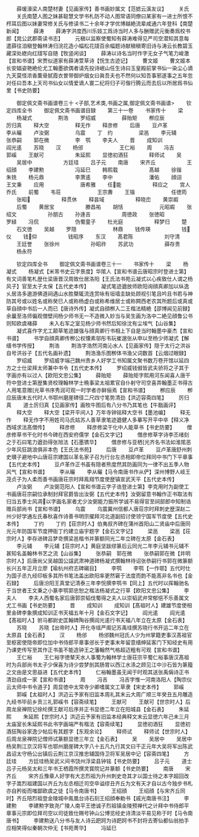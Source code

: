 <!-- { "loadSidebar": true } -->
　　薛瑗濠梁人南楚材妻【见画家传】善书画妙属文【范摅云溪友议】
　　关氏
　　关氏南楚人图之妹甚聪慧文学书札防不动人图常语同僚曰某家有一进士所恨不栉耳后图以妹妻常修关氏与修读书二十余年才学优博越絶流辈咸通六年登科【南楚新闻】
　　薛涛
　　薛涛字洪度西川乐妓工爲诗当时人多与酬赠武元衡奏爲校书郎【晁公武郡斋读书志】
　　元稹以监察使蜀知有薛涛难得见严司空潜知其意每遣薛往洎稹登翰林涛归浣花造小幅松花牋百余幅题诗献稹稹寄旧诗与涛云长教碧玉藏深处緫向红牋写自随【牧竖闲谈】
　　薛涛以诗名当时作字无女子气笔力峻激【宣和书谱】宋贾似道家有薛涛萱草诗【恱生古迹记】
　　曹文姬
　　曹文姬本长安娼姿艳絶伦尤工翰墨欲偶者请先投诗岷山任生诗曰玉皇殿前掌书仙一染尘心谪九天莫怪浓香薫骨腻霞衣曽带御炉烟女曰眞吾夫也不然何以知吾事邪遂事之五年忽对任曰吾本上天司书仙女以情爱谪人寰二纪将归子可偕行腾云而去后以所居爲书仙里【书史防要】

　　御定佩文斋书画谱卷三十
<子部,艺术类,书画之属,御定佩文斋书画谱>
　　钦定四库全书
　　御定佩文斋书画谱目録
　　第三十一卷
　　书家传十
　　梁
　　杨凝式　　　　　荆浩
　　罗绍威　　　　　薛贻矩
　　栁应辰　　　　　厉归真
　　释大空　　　　　释无作
　　释彦修
　　后唐
　　豆卢革　　　　　李从曮
　　卢汝弼　　　　　乌震
　　丁　约　　　　　梁邕
　　李元辅　　　　　张恭嗣
　　郭在微　　　　　李　鹗
　　李夫人
　　晋
　　成知训　　　　　　阎光逺
　　苏晓
　　汉
　　杨邠　　　　　　　王仁裕
　　周
　　冯吉　　　　　　　郭嵠
　　王献可　　　　　　朱延熙
　　显徳初酒狂　　　　释师试
　　吴
　　吴居中　　　　　　方廷珪
　　吕子元
　　南唐
　　宋齐丘　　　　　　王绍顔
　　李建勲　　　　　　冯延巳
　　韩熙载　　　　　　髙越
　　徐锴　　　　　　　朱铣
　　杨元鼎　　　　　　李萧逺
　　李中　　　　　　　潘佑
　　顔诩　　　　　　　王文秉
　　应用　　　　　　　唐希雅
　　任能　　　　　　释应之
　　宫人乔氏
　　前蜀
　　韦荘　　　　　　　王宗夀
　　王锴　　　　　　　任徳筠
　　张昭　　　　　　释贯休
　　释昙域　　　　　　释晓峦
　　黄崇嘏
　　后蜀
　　黄居宝　　　　　　滕昌祐
　　胡恬　　　　　　　元昭嘏
　　张绍文　　　　　　孙朋古
　　孙逄吉　　　　　　周徳政
　　张徳昭　　　　　　罗緑
　　冯侃　　　　　　　伪蜀童子
　　杜光庭　　　　　　释梦归
　　楚
　　石文徳
　　吴越
　　罗隠　　　　　　　林鼎
　　钱传瑛　　　　　　钱仪
　　钱仰　　　　　　钱昭序
　　东汉
　　髙君陈　　　　　　刘守清
　　王廷誉
　　张徐州　　　　　　孙昭祚
　　苏武功　　　　　　薛存贵
　　杨永符

　　钦定四库全书
　　御定佩文斋书画谱卷三十一
　　书家传十
　　梁
　　杨凝式
　　杨凝式【米芾书史云字景度】华隂人【宣和书谱云唐昭宗时登进士第】有文词善笔札歴仕梁唐晋汉周致仕居洛阳【王氏法书苑云凝式以心疾致仕人谓之杨风子】官至太子太保【五代史本传】
　　凝式笔迹遒放师欧阳询顔真卿加以纵逸乆居洛多遨游佛道祠遇山水胜槩辄流连赏咏有垣墙圭缺处顾视引笔且吟且书若与神防其号或以姓名或称癸巳人或称杨虚白或称希维居士或称闗西老农其所题后或真或草自顔中书后一人而已【唐诗外传】凝式自顔栁入二王楷法精絶【邵博闻见前録】余曩至洛师徧观僧壁间杨少师书无一不造微入妙当与吴生画为洛中二絶见顔鲁公书则知欧虞褚薛
　　未入右军之室见杨少师书然后知徐沈有尘埃气【山谷集】
　　凝式喜作字尤工颠草笔迹雄强与顔真卿行书相上下自是当时翰墨中豪杰【宣和书谱】
　　书学自顔真卿传栁公权懐素邬彤韦玩崔邈张从申以至杨少师凝式【解缙书学传授】
　　荆浩
　　荆浩字浩然河南沁水人【见画家传】隠于太行之洪谷自号洪谷子【五代名画补遗】
　　荆浩渔乐图栁体书渔父词数首【云烟过眼録】
　　罗绍威
　　罗绍威字端己魏州贵乡人好学工书知属文聚书数万卷开馆以延四方之士仕梁拜太师兼中书令【五代史本传】
　　罗绍威钱俶皆武夫骄将之子其于字画亦有以过人【欧阳文忠公集】
　　薛贻矩
　　薛贻矩字熙用河东闻喜人唐干符中登进士第歴集贤校理翰林学士晩事梁太祖累官自仆射守司空喜弄翰墨正书得古人用笔意赠光草书序秀润可观一时学者亦鲜俪焉【宣和书谱】
　　栁应辰
　　栁应辰唐末五代时人书鄂州磨崖碑径二尺四寸笔势清劲【洪迈容斋四笔】
　　厉归真
　　道士厉归真【见画家传】画牧牛图后有八分书乃其笔也【牛戬画评】
　　释大空
　　释大空【梁开平间人】万年寺钟铭释大空书【墨池编】
　　释无作
　　释无作字不用姓司马氏姑苏人善草隶笔迹遒健人多摹写开平中卒【释义净西域求法髙僧传】
　　释彦修
　　释彦修梁干化中人能草书【书史防要】
　　僧彦修草书干化时书今碑在西安府儒学【金石文字记】
　　僧彦修草字诗李丕绪刻之于石曰笔力遒劲得张旭法【石墨镌华】
　　僧彦修与亚栖光齐名书法如淮隂恶少年风狂跳浪俱非本色【王氏法书苑】
　　后唐
　　豆卢革
　　豆卢革唐舒州刺史瓉子避地中山唐荘宗建国以革名家子召为行台左丞相即帝位拜同中书门下平章事【五代史本传】
　　豆卢革作正书虽有隠者熊度然其防画同为一律不出五季人物风气【宣和书谱】
　　李从曮
　　李从曮【马令南唐书作从俨】深州博野人岐王茂贞子为人柔而善书画唐荘宗时拜鳯翔节度使歴镇宣武天平【五代史本传】
　　卢汝弼
　　卢汝弼范阳人【宣和书谱云字子诰登进士第】李克用时为副使工书画唐荘宗嗣位承制封拜官爵皆出汝弼【五代史本传】汝弼留意书翰作正书取法有归当五季士风凋以字画名家者尤少汝弼能力振所学诚不易得官至祠部郎中知制诰赠兵部尚书【宣和书谱】
　　乌震
　　乌震冀州信都人唐荘宗时拜刺史歴深赵二州少好学通左氏春秋喜作诗善书明宗擢拜河北道副招讨使领宁国军节度使【五代史本传】
　　丁约
　　丁约【荘宗时人】伯夷叔齐碑在蒲州首阳山二贤庙中后唐同光元年防国军节度押衙丁约建立庙宇题字【金石文字记】
　　梁邕
　　梁邕【荘宗时人】李存进碑吕梦竒撰梁邕楷书并篆额同光二年立碑在太原【金石表】
　　李元辅
　　李元辅【荘宗时人】黄庭坚跋缪篆后云同光二年李元辅书元辅不甚知名盖翰林书艺之流【山谷集】
　　张恭嗣　郭在微
　　张恭嗣郭在微【并明宗时人】后唐尚父吴越国公諡武肃神道碑杨凝式撰翰林待诏张恭嗣行书郭在微篆额长兴五年正月立廖【瑜杭州府志碑碣目】
　　李鹗
　　李鹗【一作鄂】五代时仕为国子丞九经印板多其所书笔法盖出欧阳率更然窘于法度而韵不能髙非名书也【金石録】
　　后唐汾阳王真堂记清泰三年李恱撰李鹗书【同上】五代时以挥翰驰名于当世者王文秉之小篆李鹗郭忠恕之楷法杨凝式之行草【欧阳文忠公集】
　　李夫人
　　李夫人西蜀名家后唐郭崇韬伐蜀得之夫人以崇韬武弁常郁悒不乐善属文尤工书画【书史防要】
　　晋
　　成知训
　　成知训【髙祖时人】建雄节度使相里金碑李象撰成知训正书天福五年十月【金石文字记】
　　阎光逺
　　阎光逺【髙祖时人】驸马都尉史匡翰碑陶谷撰阎光逺行书天福八年立在太原【金石表】
　　苏晓
　　苏晓【出帝时人】开化寺瑶严阁记苏禹珪撰苏晓行书开运二年立在太原县【金石表】
　　汉
　　杨邠
　　杨邠魏州冠氏人少为州掌籍吏事汉髙祖官至枢密使隠帝即位加中书侍郎平章事邠长于吏事末年留意缙绅延客门下知经史有用乃课吏传写至其作正书虽不能造钟王之藩翰然气格超迈粗有可观【宣和书谱】
　　王仁裕
　　王仁裕字徳辇天水人事蜀为翰林学士唐荘宗平蜀仁裕事唐汉髙祖时为兵部尚书太子少保喜为诗少尝梦剖其肠胃以西江水涤之顾见江中沙石皆为篆籀之文由是文思益进【五代史本传】
　　仁裕翰墨虽无闻于时观其送张禹偁诗正书清劲自成一家【宣和书谱】
　　周
　　冯吉
　　冯吉字惟一河南洛阳人【陶宗仪云太师中书令道子】周显徳中太常寺少卿嗜属文工草隶【宋史本传】
　　郭嵠
　　郭嵠【太祖时人】洪迈云予家有旧监本周礼其末云大周广顺三年癸丑五月雕造九经书毕前乡贡三礼郭嵠书【容斋续笔】
　　王献可
　　王献可【世宗时人】后周龙泉禅院记徐纶撰王献可后序并正书显徳二年立在阳城县【金石表】
　　朱延熙
　　朱延熙【世宗时人】洪迈云予家有旧监本经典释文末云显徳六年己未三月太庙室长朱延熙书此书字画端严有楷法【容斋续笔】
　　显徳初酒狂
　　显徳初酒狂陶谷家逸少帖后有其题字【东观余论】
　　释师试
　　释师试【世宗时人】后周龙泉禅院记僧师试篆额显徳三年立【金石表】
　　吴
　　吴居中
　　吴居中杨吴荆江京汉将军也鄂州磨崖碑大字八十五凡九行其文曰干正元年大吴将军出陈武昌诏太守杨公出镇后云荆江京汉推忠辅国侍卫将军吴居中记【容斋四笔】
　　方廷珪
　　方廷珪杨吴武义间书饶州浮梁县钟铭【书史防要】
　　吕子元
　　道士吕子元杨吴太和三年书王栖霞所撰灵寳院记并篆额【书史防要】
　　南唐
　　宋齐丘
　　宋齐丘豫章人好学有大志烈祖为升州刺史竒其才以国士待之本字超回改字子嵩烈祖建国以齐丘为左丞相迁司空卒谥缪丑齐丘为文有天才自以古今独步书札亦自矜衒而嗤鄙欧虞之徒【马令南唐书】
　　王绍顔
　　王绍顔【与宋齐丘同时】齐丘陪烈祖登金陵城中鳯凰台诗石刻王绍顔奉勅书【戚光南唐书注】
　　李建勲
　　李建勲字致尧广陵人南平王徳诚子烈祖镇金陵预禅代之计拜中书侍郎平章事元宗即位拜司空以司徒致仕赐号钟山公博览经史诗清淡平易见称于时【马令南唐书】
　　李建勲送八分书与友人诗云跁跒为诗跁跒书不封将去寄仙都仙翁拍手应相笑得似秦朝次仲无【书苑菁华】
　　冯延巳
